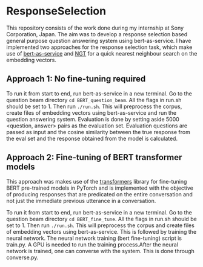 # ResponseSelection

This repository consists of the work done during my internship at Sony Corporation, Japan. The aim was to develop a response selection based general purpose question answering system using bert-as-service. I have implemented two approaches for the response selection task, which make use of [bert-as-service](https://github.com/hanxiao/bert-as-service) and [NGT](https://github.com/yahoojapan/NGT) for a quick nearest neighbour search on the embedding vectors. 

## Approach 1: No fine-tuning required

To run it from start to end, run bert-as-service in a new terminal. Go to the question beam directory `cd BERT_question_beam`. All the flags in run.sh should be set to 1. Then run `./run.sh`. This will preprocess the corpus, create files of embedding vectors using bert-as-service and run the question answering system. Evaluation is done by setting aside 5000 <question, answer> pairs as the evaluation set. Evaluation questions are passed as input and the cosine similarity between the true response from the eval set and the response obtained from the model is calculated. 

## Approach 2: Fine-tuning of BERT transformer models

This approach was makes use of the [transformers](https://github.com/huggingface/transformers) library for fine-tuning BERT pre-trained models in PyTorch and is implemented with the objective of producing responses that are predicated on the entire conversation and not just the immediate previous utterance in a conversation. 

To run it from start to end, run bert-as-service in a new terminal. Go to the question beam directory `cd BERT_fine_tune`. All the flags in run.sh should be set to 1. Then run `./run.sh`. This will preprocess the corpus and create files of embedding vectors using bert-as-service. This is followed by training the neural network. The neural network training (bert fine-tuning) script is train.py. A GPU is needed to run the training process.After the neural network is trained, one can converse with the system. This is done through converse.py.
